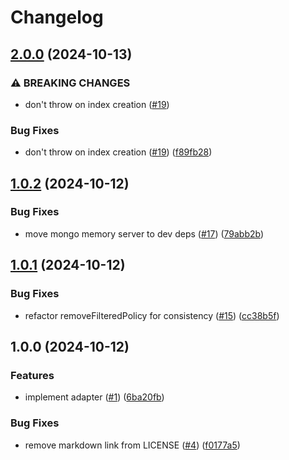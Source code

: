 # Changelog

## [2.0.0](https://github.com/NathanBhanji/mongodb-casbin-adapter/compare/v1.0.2...v2.0.0) (2024-10-13)


### ⚠ BREAKING CHANGES

* don't throw on index creation ([#19](https://github.com/NathanBhanji/mongodb-casbin-adapter/issues/19))

### Bug Fixes

* don't throw on index creation ([#19](https://github.com/NathanBhanji/mongodb-casbin-adapter/issues/19)) ([f89fb28](https://github.com/NathanBhanji/mongodb-casbin-adapter/commit/f89fb28faa817e40c29b52125c7607db7f6136a8))

## [1.0.2](https://github.com/NathanBhanji/mongodb-casbin-adapter/compare/v1.0.1...v1.0.2) (2024-10-12)


### Bug Fixes

* move mongo memory server to dev deps ([#17](https://github.com/NathanBhanji/mongodb-casbin-adapter/issues/17)) ([79abb2b](https://github.com/NathanBhanji/mongodb-casbin-adapter/commit/79abb2b670a0df4c3c6a75514c65c3e03a8f1c0c))

## [1.0.1](https://github.com/NathanBhanji/mongodb-casbin-adapter/compare/v1.0.0...v1.0.1) (2024-10-12)


### Bug Fixes

* refactor removeFilteredPolicy for consistency ([#15](https://github.com/NathanBhanji/mongodb-casbin-adapter/issues/15)) ([cc38b5f](https://github.com/NathanBhanji/mongodb-casbin-adapter/commit/cc38b5f3cb01061d5bee06baef83d27e30a7c067))

## 1.0.0 (2024-10-12)


### Features

* implement adapter ([#1](https://github.com/NathanBhanji/mongodb-casbin-adapter/issues/1)) ([6ba20fb](https://github.com/NathanBhanji/mongodb-casbin-adapter/commit/6ba20fb8e11588b992c6d32bb56ba59acf386668))


### Bug Fixes

* remove markdown link from LICENSE ([#4](https://github.com/NathanBhanji/mongodb-casbin-adapter/issues/4)) ([f0177a5](https://github.com/NathanBhanji/mongodb-casbin-adapter/commit/f0177a50ab46226ef70c022b1124e4d28757b8c5))
